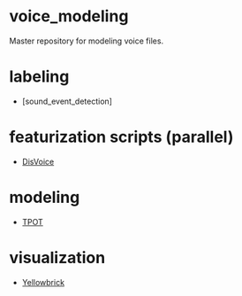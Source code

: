 # voice_modeling
Master repository for modeling voice files.

# labeling
* [sound_event_detection]

# featurization scripts (parallel)
* [DisVoice](https://github.com/jcvasquezc/DisVoice)

# modeling 
* [TPOT]()

# visualization
* [Yellowbrick]()
